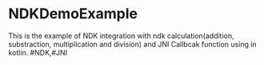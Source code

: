 # NDKDemoExample
This is the example of NDK integration with ndk calculation(addition, substraction, multiplication and division) and JNI Callbcak function using in kotlin.
#NDK,#JNI
